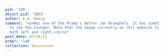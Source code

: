 ```yaml
---
pid: '149'
object_pid: '3053'
author: E.A. Honig
comment: "<p>Not one of the Prado's better Jan Brueghels. It has sometimes been attributed
  to Jan the Younger. Note that the image currently on this website is trimmed on
  both left and right.</p>\n"
post_date: 07/10/13
order: '148'
collection: discussion
---
```

